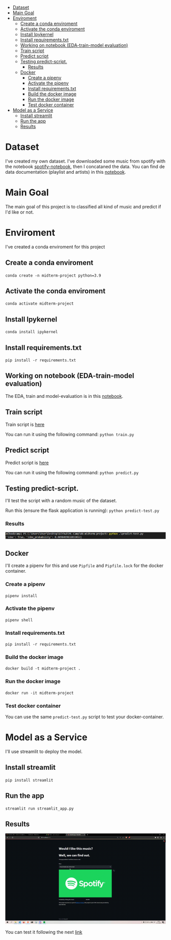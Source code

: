 - [Dataset](#dataset)
- [Main Goal](#main-goal)
- [Enviroment](#enviroment)
  - [Create a conda enviroment](#create-a-conda-enviroment)
  - [Activate the conda enviroment](#activate-the-conda-enviroment)
  - [Install Ipykernel](#install-ipykernel)
  - [Install requirements.txt](#install-requirementstxt)
  - [Working on notebook (EDA-train-model evaluation)](#working-on-notebook-eda-train-model-evaluation)
  - [Train script](#train-script)
  - [Predict script](#predict-script)
  - [Testing predict-script.](#testing-predict-script)
    - [Results](#results)
  - [Docker](#docker)
    - [Create a pipenv](#create-a-pipenv)
    - [Activate the pipenv](#activate-the-pipenv)
    - [Install requirements.txt](#install-requirementstxt-1)
    - [Build the docker image](#build-the-docker-image)
    - [Run the docker image](#run-the-docker-image)
    - [Test docker container](#test-docker-container)
- [Model as a Service](#model-as-a-service)
  - [Install streamlit](#install-streamlit)
  - [Run the app](#run-the-app)
  - [Results](#results-1)
# Dataset
I've created my own dataset. I've downloaded some music from spotify with the notebook [spotify-notebook](notebooks/spotify_data.ipynb), then I concataned the data.
You can find de data documentation (playlist and artists) in this [notebook](notebooks/notebook.ipynb).
# Main Goal
The main goal of this project is to classified all kind of music and predict if I'd like or not.
# Enviroment
I've created a conda enviroment for this project
## Create a conda enviroment
`conda create -n midterm-project python=3.9`
## Activate the conda enviroment
`conda activate midterm-project`
## Install Ipykernel
`conda install ipykernel`
## Install requirements.txt
`pip install -r requirements.txt`

## Working on notebook (EDA-train-model evaluation)
The EDA, train and model-evaluation is in this [notebook](notebooks/notebook.ipynb).
## Train script
Train script is [here](train.py)

You can run it using the following command: `python train.py`
## Predict script
Predict script is [here](predict.py)

You can run it using the following command: `python predict.py`
## Testing predict-script.
I'll test the script with a random music of the dataset.

Run this (ensure the flask application is running): `python predict-test.py`
### Results
![Predict-script](images/testing-script.PNG)
## Docker
I'll create a pipenv for this and use `Pipfile` and `Pipfile.lock` for the docker container.
### Create a pipenv
`pipenv install`
### Activate the pipenv
`pipenv shell`
### Install requirements.txt
`pip install -r requirements.txt`
### Build the docker image
`docker build -t midterm-project .`
### Run the docker image
`docker run -it midterm-project`
### Test docker container
You can use the same `predict-test.py` script to test your docker-container.
# Model as a Service
I'll use streamlit to deploy the model.
## Install streamlit
`pip install streamlit`
## Run the app
`streamlit run streamlit_app.py`
## Results
![Testing the app](images/testing-app.gif)

You can test it following the next [link](https://eeeds-ml-camp-08-midterm-projectstreamlit-app-shxmh9.streamlit.app/)